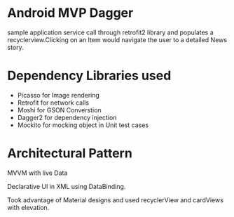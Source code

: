 # Android MVP Dagger

sample application service call through retrofit2 library and populates a recyclerview.Clicking on an Item would navigate the user to a detailed News story.

# Dependency Libraries used

- Picasso for Image rendering
- Retrofit for network calls
- Moshi for GSON Converstion
- Dagger2 for dependency injection
- Mockito for mocking object in Unit test cases

# Architectural Pattern
  MVVM with live Data
  
Declarative UI in XML using DataBinding.

Took advantage of Material designs and used recyclerView and cardViews with elevation. 
